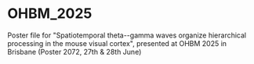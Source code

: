 # OHBM_2025
Poster file for "Spatiotemporal theta--gamma waves organize hierarchical processing in the mouse visual cortex", presented at OHBM 2025 in Brisbane (Poster 2072, 27th & 28th June)

